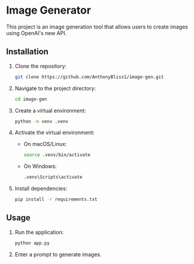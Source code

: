 # Image Generator
This project is an image generation tool that allows users to create images using OpenAI's new API.

## Installation

1. Clone the repository:
    ```bash
    git clone https://github.com/AnthonyBliss1/image-gen.git
    ```
2. Navigate to the project directory:
    ```bash
    cd image-gen
    ```
3. Create a virtual environment:
    ```bash
    python -m venv .venv
    ```
4. Activate the virtual environment:

    - On macOS/Linux:
        ```bash
        source .venv/bin/activate
        ```
    - On Windows:
        ```bash
        .venv\Scripts\activate
        ```

5. Install dependencies:
    ```bash
    pip install -r requirements.txt
    ```

## Usage

1. Run the application:
    ```bash
    python app.py
    ```
2. Enter a prompt to generate images.